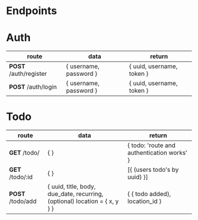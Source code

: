 # Endpoints

# Auth
route | data | return
------|------|-------
**POST** /auth/register | { username, password } | { uuid, username, token }
**POST** /auth/login | { username, password } | { uuid, username, token }

# Todo
route | data | return
------|------|-------
**GET** /todo/ | { } | { todo: 'route and authentication works' }
**GET** /todo/:id | {  } | [{ (users todo's by uuid) }]
**POST** /todo/add | { uuid, title, body, due_date, recurring, (optional) location = { x, y } } | { { todo added}, location_id }